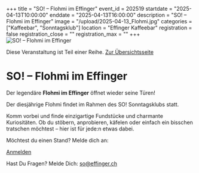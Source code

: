 +++
title = "SO! – Flohmi im Effinger"
event_id = 202519
startdate = "2025-04-13T10:00:00"
enddate = "2025-04-13T16:00:00"
description = "SO! – Flohmi im Effinger"
image = "/upload/2025-04-13_Flohmi.jpg"
categories = ["Kaffeebar", "Sonntagsklub"]
location = "Effinger Kaffeebar"
registration = false
registration_close = ""
registration_max = ""
+++
![SO! – Flohmi im Effinger](/upload/2025-04-13_Flohmi.jpg)
       
Diese Veranstaltung ist Teil einer Reihe. [Zur Übersichtsseite](/sonntagsklub/#t)

# SO! – Flohmi im Effinger

Der legendäre **Flohmi im Effinger** öffnet wieder seine Türen!

Der diesjährige Flohmi findet im Rahmen des SO! Sonntagsklubs statt.

Komm vorbei und finde einzigartige Fundstücke und charmante Kuriositäten. 
Ob du stöbern, anprobieren, käfelen oder einfach ein bisschen tratschen möchtest – hier ist für jede:n etwas dabei.

Möchtest du einen Stand? Melde dich an:

<a href="https://docs.google.com/forms/d/e/1FAIpQLScaWDRMkiBj391aU8Hnn6O0-6tu3t6cKCMk-AqSnea5W50Jww/viewform?usp=sharing" target="blank" class="btn btn-mod btn-large mb-30">
  Anmelden
</a>

Hast Du Fragen? Melde Dich: so@effinger.ch
